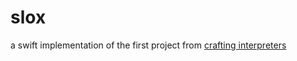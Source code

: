 # slox

a swift implementation of the first project from [crafting interpreters](https://craftinginterpreters.com)
